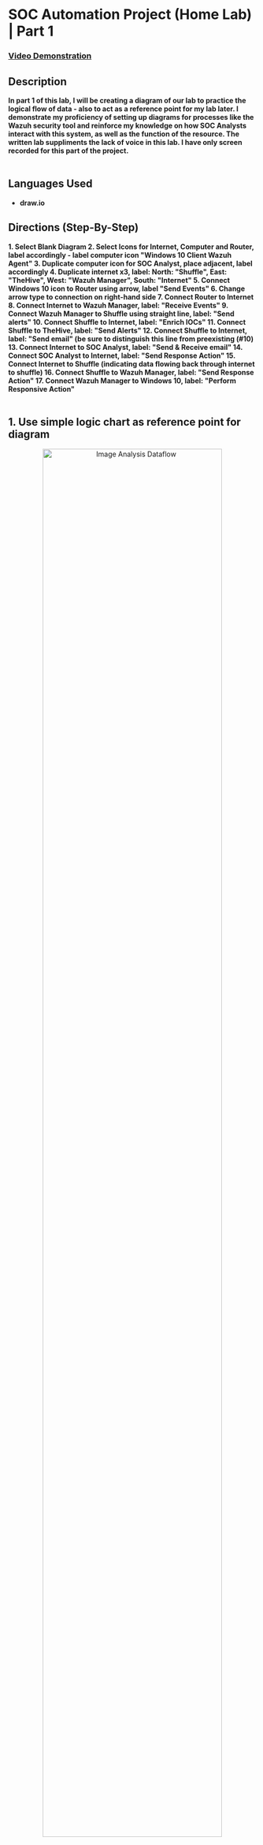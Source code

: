 <h1>SOC Automation Project (Home Lab) | Part 1</h1>


 ### [Video Demonstration](https://youtu.be/UJeXcJ59xvY)


<h2>Description</h2>
<b>In part 1 of this lab, I will be creating a diagram of our lab to practice the logical flow of data - also to act as a reference point for my lab later. I demonstrate my proficiency of setting up diagrams for processes like the Wazuh security tool and reinforce my knowledge on how SOC Analysts interact with this system, as well as the function of the resource. The written lab suppliments the lack of voice in this lab. I have only screen recorded for this part of the project.
</b>
<br />
<br />

<h2>Languages Used</h2>

- <b>draw.io</b>


<h2>Directions (Step-By-Step)</h2>
<b>
  1. Select Blank Diagram
  2. Select Icons for Internet, Computer and Router, label accordingly - label computer icon "Windows 10 Client Wazuh Agent"
  3. Duplicate computer icon for SOC Analyst, place adjacent, label accordingly
  4. Duplicate internet x3, label: North: "Shuffle", East: "TheHive", West: "Wazuh Manager", South: "Internet"
  5. Connect Windows 10 icon to Router using arrow, label "Send Events"
  6. Change arrow type to connection on right-hand side
  7. Connect Router to Internet
  8. Connect Internet to Wazuh Manager, label: "Receive Events"
  9. Connect Wazuh Manager to Shuffle using straight line, label: "Send alerts"
  10. Connect Shuffle to Internet, label: "Enrich IOCs"
  11. Connect Shuffle to TheHive, label: "Send Alerts"
  12. Connect Shuffle to Internet, label: "Send email" (be sure to distinguish this line from preexisting (#10)
  13. Connect Internet to SOC Analyst, label: "Send & Receive email"
  14. Connect SOC Analyst to Internet, label: "Send Response Action"
  15. Connect Internet to Shuffle (indicating data flowing back through internet to shuffle)
  16. Connect Shuffle to Wazuh Manager, label: "Send Response Action"
  17. Connect Wazuh Manager to Windows 10, label: "Perform Responsive Action"
  
</b>
<br />
<br />


<h2>1. Use simple logic chart as reference point for diagram</h2>

<p align="center">
<img src="https://i.imgur.com/XwQ9ncS.png" height="85%" width="85%" alt="Image Analysis Dataflow"/>
</p>

<h2>2. Blank Diagram</h2>
<p align="center">

<img src="https://i.imgur.com/fPSd5tD.png" height="85%" width="85%" alt="Image Analysis Dataflow"/>
</p>

<h2>3. Use Logic Chart - View Progression: Selecting Icons </h2>

<p align="center">
<img src="https://i.imgur.com/kRwjZay.png" height="85%" width="85%" alt="Image Analysis Dataflow"/>
</p>

<h2>4. Plotting First Lines & Labelling Accordingly</h2>

<p align="center">
<img src="https://i.imgur.com/qPHFJUb.png" height="85%" width="85%" alt="Image Analysis Dataflow"/>
</p>

<h2>5. Continue to add labels, verify logic, view progression: </h2>


<p align="center">
<img src="https://i.imgur.com/CoYQa8t.png" height="85%" width="85%" alt="Image Analysis Dataflow"/>
</p>

<h2>6. Complete Diagram</h2>


<p align="center">
<img src="https://i.imgur.com/sBW6lEs.png" height="85%" width="85%" alt="Image Analysis Dataflow"/>
</p>

<h2>7. Set internal network for Linux</h2>


<p align="center">
<img src="https://i.imgur.com/fTb4kSn.png" height="85%" width="85%" alt="Image Analysis Dataflow"/>
</p>

<h2>8. Set internal network for Windows</h2>


<p align="center">
<img src="https://i.imgur.com/sES8GAo.png" height="85%" width="85%" alt="Image Analysis Dataflow"/>
</p>

<h2>9. Set up Windows 10 Pro</h2>


<p align="center">
<img src="https://i.imgur.com/nFuj56x.png" height="85%" width="85%" alt="Image Analysis Dataflow"/>
</p>

<h2>10. Set static IP in Windows to 192.168.20.10</h2>


<p align="center">
<img src="https://i.imgur.com/PFdkv7U.png" height="85%" width="85%" alt="Image Analysis Dataflow"/>
</p>

<h2>11. Set static IP in Linux to 192.168.20.11 > set Netmask at 24</h2>


<p align="center">
<img src="https://i.imgur.com/VqTS7B3.png" height="85%" width="85%" alt="Image Analysis Dataflow"/>
</p>

<h2>12. Ping Linux from Windows to confirm both are connected | NOTE: if you try to ping from Linux at this point, it won't go through because the firewall is enabled for Windows. Don't disable as we need it running for Part 2, so just ping from Linux.</h2>
<p align="center">
<img src="https://i.imgur.com/35Zb42j.png" height="85%" width="85%" alt="Image Analysis Dataflow"/>
</p>


<!--
 ```diff
- text in red
+ text in green
! text in orange
# text in gray
@@ text in purple (and bold)@@
```
--!>
